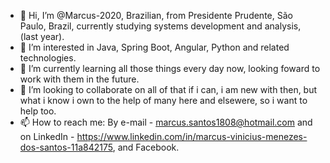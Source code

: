 - 👋 Hi, I’m @Marcus-2020, Brazilian, from Presidente Prudente, São Paulo, Brazil, currently studying systems development and analysis, (last year). 
- 👀 I’m interested in Java, Spring Boot, Angular, Python and related technologies.
- 🌱 I’m currently learning all those things every day now, looking foward to work with them in the future.
- 💞️ I’m looking to collaborate on all of that if i can, i am new with then, but what i know i own to the help of many here and elsewere, so i want to help too.
- 📫 How to reach me: By e-mail - marcus.santos1808@hotmail.com and on LinkedIn - https://www.linkedin.com/in/marcus-vinicius-menezes-dos-santos-11a842175, and Facebook.

<!---
Marcus-2020/Marcus-2020 is a ✨ special ✨ repository because its `README.md` (this file) appears on your GitHub profile.
You can click the Preview link to take a look at your changes.
--->
